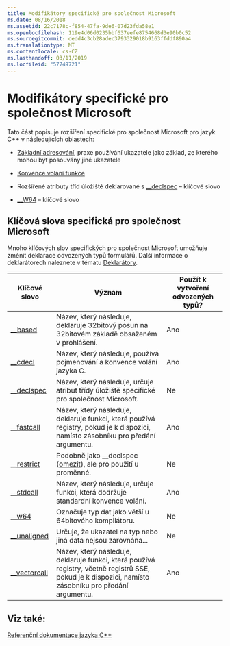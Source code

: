 ```yaml
---
title: Modifikátory specifické pro společnost Microsoft
ms.date: 08/16/2018
ms.assetid: 22c7178c-f854-47fa-9de6-07d23fda58e1
ms.openlocfilehash: 119e4d06d0235bbf637eefe8754668d3e90b0c52
ms.sourcegitcommit: dedd4c3cb28adec3793329018b9163ffddf890a4
ms.translationtype: MT
ms.contentlocale: cs-CZ
ms.lasthandoff: 03/11/2019
ms.locfileid: "57749721"
---
```

# <a name="microsoft-specific-modifiers"></a>Modifikátory specifické pro společnost Microsoft

Tato část popisuje rozšíření specifické pro společnost Microsoft pro jazyk C++ v následujících oblastech:

- [Základní adresování](based-addressing.md), praxe používání ukazatele jako základ, ze kterého mohou být posouvány jiné ukazatele

- [Konvence volání funkce](calling-conventions.md)

- Rozšířené atributy tříd úložiště deklarované s [__declspec](declspec.md) – klíčové slovo

- [__W64](w64.md) – klíčové slovo

## <a name="microsoft-specific-keywords"></a>Klíčová slova specifická pro společnost Microsoft

Mnoho klíčových slov specifických pro společnost Microsoft umožňuje změnit deklarace odvozených typů formulářů. Další informace o deklarátorech naleznete v tématu [Deklarátory](overview-of-declarators.md).

|Klíčové slovo|Význam|Použít k vytvoření odvozených typů?|
|-------------|-------------|---------------------------------|
|[__based](based-grammar.md)|Název, který následuje, deklaruje 32bitový posun na 32bitovém základě obsaženém v prohlášení.|Ano|
|[__cdecl](cdecl.md)|Název, který následuje, používá pojmenování a konvence volání jazyka C.|Ano|
|[__declspec](declspec.md)|Název, který následuje, určuje atribut třídy úložiště specifické pro společnost Microsoft.|Ne|
|[__fastcall](fastcall.md)|Název, který následuje, deklaruje funkci, která používá registry, pokud je k dispozici, namísto zásobníku pro předání argumentu.|Ano|
|[__restrict](extension-restrict.md)|Podobně jako __declspec ([omezit](restrict.md)), ale pro použití u proměnné.|Ne|
|[__stdcall](stdcall.md)|Název, který následuje, určuje funkci, která dodržuje standardní konvence volání.|Ano|
|[__w64](w64.md)|Označuje typ dat jako větší u 64bitového kompilátoru.|Ne|
|[__unaligned](unaligned.md)|Určuje, že ukazatel na typ nebo jiná data nejsou zarovnána...|Ne|
|[__vectorcall](vectorcall.md)|Název, který následuje, deklaruje funkci, která používá registry, včetně registrů SSE, pokud je k dispozici, namísto zásobníku pro předání argumentu.|Ano|

## <a name="see-also"></a>Viz také:

[Referenční dokumentace jazyka C++](cpp-language-reference.md)
